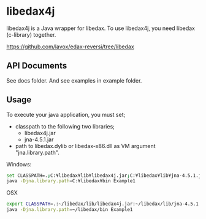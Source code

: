 libedax4j
==========

libedax4j is a Java wrapper for libedax. To use libedax4j, you need libedax (c-library) together.

https://github.com/lavox/edax-reversi/tree/libedax

API Documents
--------------
See docs folder. And see examples in example folder.

Usage
------
To execute your java application, you must set;

* classpath to the following two libraries;
    * libedax4j.jar
    * jna-4.5.1.jar
* path to libedax.dylib or libedax-x86.dll as VM argument "jna.library.path".

Windows:
```sh
set CLASSPATH=.;C:¥libedax¥lib¥libedax4j.jar;C:¥libedax¥lib¥jna-4.5.1.jar
java -Djna.library.path=C:¥libedax¥bin Example1
```

OSX
```sh
export CLASSPATH=.:~/libedax/lib/libedax4j.jar:~/libedax/lib/jna-4.5.1.jar
java -Djna.library.path=~/libedax/bin Example1
```
